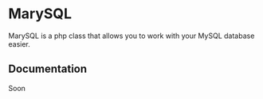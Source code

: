MarySQL
======

MarySQL is a php class that allows you to work with your MySQL database easier.

Documentation
-------------

Soon